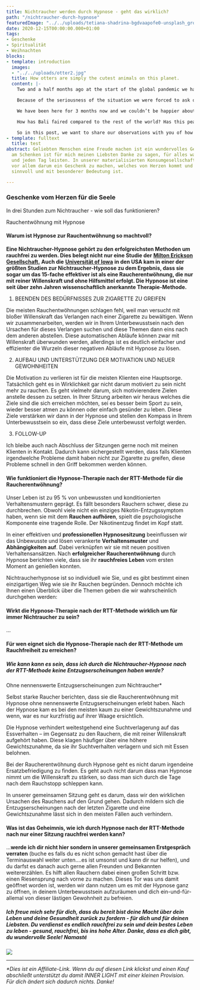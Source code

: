 ```yaml
---
title: Nichtraucher werden durch Hypnose - geht das wirklich?
path: "/nichtraucher-durch-hypnose"
featuredImage: "../../uploads/tetiana-shadrina-bgdvaapofe0-unsplash_gross.jpg"
date: 2020-12-15T00:00:00.000+01:00
tags:
- Geschenke
- Spiritualität
- Weihnachten
blocks:
- template: introduction
  images:
  - "../../uploads/otter2.jpg"
  title: How otters are simply the cutest animals on this planet.
  content: |-
    Two and a half months ago at the start of the global pandemic we had a really hard decision to make, where do we go? For most people the answer is simple, 'home'. But for us it's kind of complicated. We've been travelling the world non stop for 4 years and although we have an apartment in Kuala Lumpur, home for us is still to be decided.

    Because of the seriousness of the situation we were forced to ask ourselves the question "where do we feel the most at home?” and the answer was clear - Bali.

    We have been here for 3 months now and we couldn’t be happier about our decision. Although there have been a lot of changes on the island, we love this place and we love how the locals and foreigners combined have handled the difficult situation we all find ourselves in.

    How has Bali faired compared to the rest of the world? Has this peaceful island turned into chaos? We know that a lot of you had to cancel your travel plans to come here and are probably wondering when you might be able to return.

    So in this post, we want to share our observations with you of how life here in Bali has changed and give you information direct from the authorities.
- template: fulltext
  title: test
abstract: Geliebten Menschen eine Freude machen ist ein wundervolles Gefühl. Das Schönste
  am Schenken ist für mich meinen Liebsten Danke zu sagen, für alles was sie sind
  und jeden Tag leisten. In unserer materialisierten Konsumgesellschaft geht es mir
  vor allem darum ein Geschenk zu machen, welches von Herzen kommt und nachhaltig,
  sinnvoll und mit besonderer Bedeutung ist.

---
```

### Geschenke vom Herzen für die Seele

In drei Stunden zum Nichtraucher - wie soll das funktionieren?

Rauchentwöhnung mit Hypnose

#### Warum ist Hypnose zur Rauchentwöhnung so machtvoll?

**Eine Nichtraucher-Hypnose gehört zu den erfolgreichsten Methoden um rauchfrei zu werden. Dies belegt nicht nur eine Studie der** [**Milton Erickson Gesellschaft.**](http://www.meg-tuebingen.de/1-hypnose-hypnoseforschung.htm) **Auch die** [**Universität of Iowa**](https://www.newscientist.com/article/mg13618450-700-how-one-in-five-have-given-up-smoking/) **in den USA kam in einer der größten Studien zur Nichtraucher-Hypnose zu dem Ergebnis, dass sie sogar um das 15-fache effektiver ist als eine Raucherentwöhnung, die nur mit reiner Willenskraft und ohne Hilfsmittel erfolgt. Die Hypnose ist eine seit über zehn Jahren wissenschaftlich anerkannte Therapie-Methode.**

1) BEENDEN DES BEDÜRFNISSES ZUR ZIGARETTE ZU GREIFEN

Die meisten Rauchentwöhnungen schlagen fehl, weil man versucht mit bloßer Willenskraft das Verlangen nach einer Zigarette zu bewältigen. Wenn wir zusammenarbeiten, werden wir in Ihrem Unterbewusstsein nach den Ursachen für dieses Verlangen suchen und diese Themen dann eins nach dem anderen abstellen. Diese automatischen Abläufe können zwar mit Willenskraft überwunden werden, allerdings ist es deutlich einfacher und effizienter die Wurzeln dieser negativen Abläufe mit Hypnose zu lösen.

2) AUFBAU UND UNTERSTÜTZUNG DER MOTIVATION UND NEUER GEWOHNHEITEN

Die Motivation zu verlieren ist für die meisten Klienten eine Hauptsorge. Tatsächlich geht es in Wirklichkeit gar nicht darum motiviert zu sein nicht mehr zu rauchen. Es geht vielmehr darum, sich motivierendere Zielen anstelle dessen zu setzen. In Ihrer Sitzung arbeiten wir heraus welches die Ziele sind die sich erreichen möchten, sei es besser beim Sport zu sein, wieder besser atmen zu können oder einfach gesünder zu leben. Diese Ziele verstärken wir dann in der Hypnose und stellen den Kompass in Ihrem Unterbewusstsein so ein, dass diese Ziele unterbewusst verfolgt werden.

3) FOLLOW-UP

Ich bleibe auch nach Abschluss der Sitzungen gerne noch mit meinen Klienten in Kontakt. Dadurch kann sichergestellt werden, dass falls Klienten irgendwelche Probleme damit haben nicht zur Zigarette zu greifen, diese Probleme schnell in den Griff bekommen werden können.

#### Wie funktioniert die Hypnose-Therapie nach der RTT-Methode für die Raucherentwöhnung?

Unser Leben ist zu 95 % von unbewussten und konditionierten Verhaltensmustern geprägt. Es fällt besonders Rauchern schwer, diese zu durchbrechen. Obwohl viele nicht ein einziges Nikotin-Entzugssymptom haben, wenn sie mit dem **Rauchen aufhören**, spielt die psychologische Komponente eine tragende Rolle. Der Nikotinentzug findet im Kopf statt.

In einer effektiven und **professionellen Hypnosesitzung** beeinflussen wir das Unbewusste und lösen verankerte **Verhaltensmuster** und **Abhängigkeiten auf**. Dabei verknüpfen wir sie mit neuen positiven Verhaltensansätzen. Nach **erfolgreicher Raucherentwöhnung** durch Hypnose berichten viele, dass sie ihr **rauchfreies Leben** vom ersten Moment an genießen konnten.

Nichtraucherhypnose ist so individuell wie Sie, und es gibt bestimmt einen einzigartigen Weg wie sie ihr Rauchen begründen. Dennoch möchte ich Ihnen einen Überblick über die Themen geben die wir wahrscheinlich durchgehen werden:

#### Wirkt die Hypnose-Therapie nach der RTT-Methode wirklich um für immer Nichtraucher zu sein?

...

#### Für wen eignet sich die Hypnose-Therapie nach der RTT-Methode um Rauchfreiheit zu erreichen?

##### Wie kann kann es sein, dass ich durch die Nichtraucher-Hypnose nach der RTT-Methode keine Entzugserscheinungen haben werde?

Ohne nennenswerte Entzugserscheinungen zum Nichtraucher*

Selbst starke Raucher berichten, dass sie die Raucherentwöhnung mit Hypnose ohne nennenswerte Entzugserscheinungen erlebt haben. Nach der Hypnose kam es bei den meisten kaum zu einer Gewichtszunahme und wenn, war es nur kurzfristig auf ihrer Waage ersichtlich.

Die Hypnose verhindert weitestgehend eine Suchtverlagerung auf das Essverhalten – im Gegensatz zu den Rauchern, die mit reiner Willenskraft aufgehört haben. Diese klagen häufiger über eine höhere Gewichtszunahme, da sie ihr Suchtverhalten verlagern und sich mit Essen belohnen.

Bei der Raucherentwöhnung durch Hypnose geht es nicht darum irgendeine Ersatzbefriedigung zu finden. Es geht auch nicht darum dass man Hypnose nimmt um die Willenskraft zu stärken, so dass man sich durch die Tage nach dem Rauchstopp schleppen kann.

In unserer gemeinsamen Sitzung geht es darum, dass wir den wirklichen Ursachen des Rauchens auf den Grund gehen. Dadurch mildern sich die Entzugserscheinungen nach der letzten Zigarette und eine Gewichtszunahme lässt sich in den meisten Fällen auch verhindern.

#### Was ist das Geheimnis, wie ich durch Hypnose nach der RTT-Methode nach nur einer Sitzung rauchfrei werden kann?

…**werde ich dir nicht hier sondern in unserer gemeinsamen Erstgespräch verraten** (buche es falls du es nicht schon gemacht hast über die Terminauswahl weiter unten….es ist umsonst und kann dir nur helfen), und du darfst es danach auch gerne allen Freunden und Bekannten weitererzählen. Es hilft allen Rauchern dabei einen großen Schritt bzw. einen Riesensprung nach vorne zu machen. Dieses Tor was uns damit geöffnet worden ist, werden wir dann nutzen um es mit der Hypnose ganz zu öffnen, in deinem Unterbewusstsein aufzuräumen und dich ein-und-für-allemal von dieser lästigen Gewohnheit zu befreien.

##### Ich freue mich sehr für dich, dass du bereit bist deine Macht über dein Leben und deine Gesundheit zurück zu fordern - für dich und für deinen Liebsten. Du verdienst es endlich rauchfrei zu sein und dein bestes Leben zu leben - gesund, rauchfrei, bis ins hohe Alter. Danke, dass es dich gibt, du wundervolle Seele! _Namasté_

![](../../uploads/freestocks-pxm8aejbzvk-unsplash.jpg)

***

_*Dies ist ein Affiliate-Link. Wenn du auf diesen Link klickst und einen Kauf abschließt unterstützt du damit INNER LIGHT mit einer kleinen Provision. Für dich ändert sich dadurch nichts. Danke!_